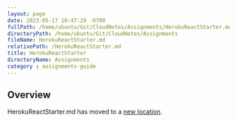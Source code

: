 ```yaml
---
layout: page
date: 2023-05-17 10:47:29 -0700
fullPath: /home/ubuntu/Git/CloudNotes/Assignments/HerokuReactStarter.md
directoryPath: /home/ubuntu/Git/CloudNotes/Assignments
fileName: HerokuReactStarter.md
relativePath: /HerokuReactStarter.md
title: HerokuReactStarter
directoryName: Assignments
category : assignments-guide
---
```


## Overview

HerokuReactStarter.md has moved to a [new location](Heroku/HerokuReactStarter.md).
